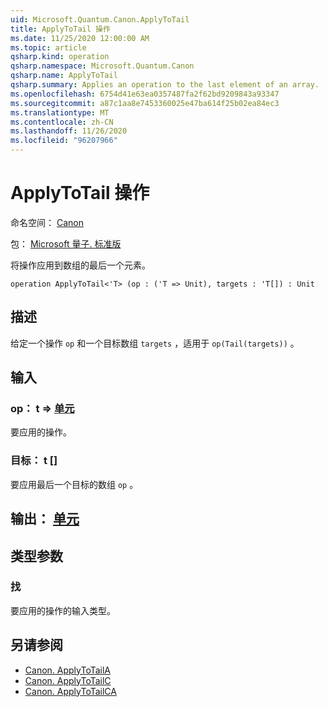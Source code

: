 ```yaml
---
uid: Microsoft.Quantum.Canon.ApplyToTail
title: ApplyToTail 操作
ms.date: 11/25/2020 12:00:00 AM
ms.topic: article
qsharp.kind: operation
qsharp.namespace: Microsoft.Quantum.Canon
qsharp.name: ApplyToTail
qsharp.summary: Applies an operation to the last element of an array.
ms.openlocfilehash: 6754d41e63ea0357487fa2f62bd9209843a93347
ms.sourcegitcommit: a87c1aa8e7453360025e47ba614f25b02ea84ec3
ms.translationtype: MT
ms.contentlocale: zh-CN
ms.lasthandoff: 11/26/2020
ms.locfileid: "96207966"
---
```

# <a name="applytotail-operation"></a>ApplyToTail 操作

命名空间： [Canon](xref:Microsoft.Quantum.Canon)

包： [Microsoft 量子. 标准版](https://nuget.org/packages/Microsoft.Quantum.Standard)


将操作应用到数组的最后一个元素。

```qsharp
operation ApplyToTail<'T> (op : ('T => Unit), targets : 'T[]) : Unit
```


## <a name="description"></a>描述

给定一个操作 `op` 和一个目标数组 `targets` ，适用于 `op(Tail(targets))` 。

## <a name="input"></a>输入

### <a name="op--t--unit"></a>op： t => [单元](xref:microsoft.quantum.lang-ref.unit) 

要应用的操作。


### <a name="targets--t"></a>目标： t []

要应用最后一个目标的数组 `op` 。



## <a name="output--unit"></a>输出： [单元](xref:microsoft.quantum.lang-ref.unit)



## <a name="type-parameters"></a>类型参数

### <a name="t"></a>找

要应用的操作的输入类型。

## <a name="see-also"></a>另请参阅

- [Canon. ApplyToTailA](xref:Microsoft.Quantum.Canon.ApplyToTailA)
- [Canon. ApplyToTailC](xref:Microsoft.Quantum.Canon.ApplyToTailC)
- [Canon. ApplyToTailCA](xref:Microsoft.Quantum.Canon.ApplyToTailCA)